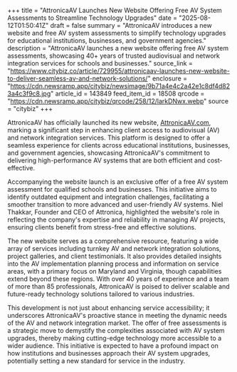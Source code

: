 +++
title = "AttronicaAV Launches New Website Offering Free AV System Assessments to Streamline Technology Upgrades"
date = "2025-08-12T01:50:41Z"
draft = false
summary = "AttronicaAV introduces a new website and free AV system assessments to simplify technology upgrades for educational institutions, businesses, and government agencies."
description = "AttronicaAV launches a new website offering free AV system assessments, showcasing 40+ years of trusted audiovisual and network integration services for schools and businesses."
source_link = "https://www.citybiz.co/article/729955/attronicaav-launches-new-website-to-deliver-seamless-av-and-network-solutions/"
enclosure = "https://cdn.newsramp.app/citybiz/newsimage/9b71a4e4c2a42e1c8df4d823a4c3f9c8.jpg"
article_id = 143849
feed_item_id = 18508
qrcode = "https://cdn.newsramp.app/citybiz/qrcode/258/12/larkDNwx.webp"
source = "citybiz"
+++

<p>AttronicaAV has officially launched its new website, <a href="https://AttronicaAV.com" rel="nofollow" target="_blank">AttronicaAV.com</a>, marking a significant step in enhancing client access to audiovisual (AV) and network integration services. This platform is designed to offer a seamless experience for clients across educational institutions, businesses, and government agencies, showcasing AttronicaAV's commitment to delivering high-performance AV systems that are both efficient and cost-effective.</p><p>Accompanying the website launch is an exclusive offer of a free AV system assessment for qualified schools and businesses. This initiative aims to identify outdated equipment and integration challenges, facilitating a smoother transition to more advanced and user-friendly AV systems. Niel Thakkar, Founder and CEO of Attronica, highlighted the website's role in reflecting the company's expertise and reliability in managing AV projects, ensuring clients benefit from stress-free and effective solutions.</p><p>The new website serves as a comprehensive resource, featuring a wide array of services including turnkey AV and network integration solutions, project galleries, and client testimonials. It also provides detailed insights into the AV implementation planning process and information on service areas, with a primary focus on Maryland and Virginia, though capabilities extend beyond these regions. With over 40 years of experience and a team of more than 85 professionals, AttronicaAV is poised to deliver scalable and future-ready technology solutions tailored to various industries.</p><p>This development is not just about enhancing service accessibility; it underscores AttronicaAV's proactive stance in meeting the dynamic needs of the AV and network integration market. The offer of free assessments is a strategic move to demystify the complexities associated with AV system upgrades, thereby making cutting-edge technology more accessible to a wider audience. This initiative is expected to have a profound impact on how institutions and businesses approach their AV system upgrades, potentially setting a new standard for service in the industry.</p>
